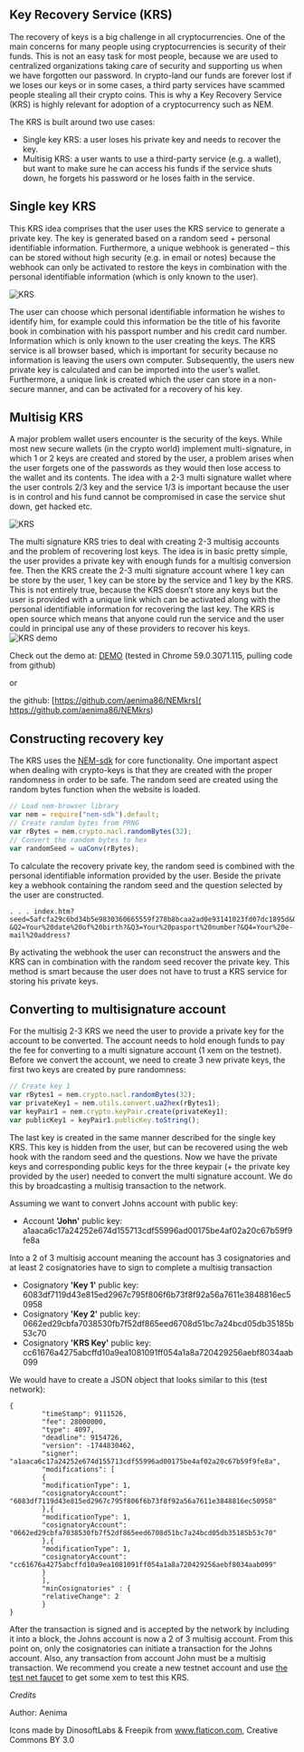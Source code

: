 ## Key Recovery Service (KRS)
The recovery of keys is a big challenge in all cryptocurrencies. One of the main concerns for many people using cryptocurrencies is security of their funds. This is not an easy task for most people, because we are used to centralized organizations taking care of security and supporting us when we have forgotten our password. In crypto-land our funds are forever lost if we loses our keys or in some cases, a third party services have scammed people stealing all their crypto coins. This is why a Key Recovery Service (KRS) is highly relevant for adoption of a cryptocurrency such as NEM.

The KRS is built around two use cases:
* Single key KRS: a user loses his private key and needs to recover the key. 
* Multisig KRS: a user wants to use a third-party service (e.g. a wallet), but want to make sure he can access his funds if the service shuts down, he forgets his password or he loses faith in the service. 

## Single key KRS
This KRS idea comprises that the user uses the KRS service to generate a private key. The key is generated based on a random seed + personal identifiable information. Furthermore, a unique webhook is generated – this can be stored without high security (e.g. in email or notes) because the webhook can only be activated to restore the keys in combination with the personal identifiable information (which is only known to the user).

![KRS](http://i.imgur.com/JHpkJqJ.png)

The user can choose which personal identifiable information he wishes to identify him, for example could this information be the title of his favorite book in combination with his passport number and his credit card number. Information which is only known to the user creating the keys. The KRS service is all browser based, which is important for security because no information is leaving the users own computer. Subsequently, the users new private key is calculated and can be imported into the user’s wallet. Furthermore, a unique link is created which the user can store in a non-secure manner, and can be activated for a recovery of his key.  

## Multisig KRS
A major problem wallet users encounter is the security of the keys. While most new secure wallets (in the crypto world) implement multi-signature, in which 1 or 2 keys are created and stored by the user, a problem arises when the user forgets one of the passwords as they would then lose access to the wallet and its contents. The idea with a 2-3 multi signature wallet where the user controls 2/3 key and the service 1/3 is important because the user is in control and his fund cannot be compromised in case the service shut down, get hacked etc. 

![KRS]( http://i.imgur.com/Z0ye6gF.png)

The multi signature KRS tries to deal with creating 2-3 multisig accounts and the problem of recovering lost keys. The idea is in basic pretty simple, the user provides a private key with enough funds for a multisig conversion fee. Then the KRS create the 2-3 multi signature account where 1 key can be store by the user, 1 key can be store by the service and 1 key by the KRS. This is not entirely true, because the KRS doesn’t store any keys but the user is provided with a unique link which can be activated along with the personal identifiable information for recovering the last key. The KRS is open source which means that anyone could run the service and the user could in principal use any of these providers to recover his keys. 
![KRS demo]( http://i.imgur.com/6tT20Jb.png)

Check out the demo at: [DEMO]( http://rawgit.com/aenima86/NEMkrs/master/index.htm) (tested in Chrome 59.0.3071.115, pulling code from github)

or 

the github: [https://github.com/aenima86/NEMkrs]( https://github.com/aenima86/NEMkrs) 

## Constructing recovery key
The KRS uses the [NEM-sdk](https://github.com/QuantumMechanics/NEM-sdk) for core functionality. One important aspect when dealing with crypto-keys is that they are created with the proper randomness in order to be safe. The random seed are created using the random bytes function when the website is loaded.

```javascript
// Load nem-browser library
var nem = require("nem-sdk").default;
// Create random bytes from PRNG
var rBytes = nem.crypto.nacl.randomBytes(32);
// Convert the random bytes to hex
var randomSeed = uaConv(rBytes);
```
To calculate the recovery private key, the random seed is combined with the personal identifiable information provided by the user. Beside the private key a webhook containing the random seed and the question selected by the user are constructed. 


```text
. . . index.htm?seed=5afcfa29c6bd34b5e9830360665559f278b8bcaa2ad0e93141023fd07dc1895d&Q1=Your%20national%20identification%20number?&Q2=Your%20date%20of%20birth?&Q3=Your%20pasport%20number?&Q4=Your%20e-mail%20address? 
```
By activating the webhook the user can reconstruct the answers and the KRS can in combination with the random seed recover the private key. This method is smart because the user does not have to trust a KRS service for storing his private keys.

## Converting to multisignature account
For the multisig 2-3 KRS we need the user to provide a private key for the account to be converted. The account needs to hold enough funds to pay the fee for converting to a multi signature account (1 xem on the testnet). Before we convert the account, we need to create 3 new private keys, the first two keys are created by pure randomness:


```javascript
// Create key 1
var rBytes1 = nem.crypto.nacl.randomBytes(32);
var privateKey1 = nem.utils.convert.ua2hex(rBytes1);
var keyPair1 = nem.crypto.keyPair.create(privateKey1);
var publicKey1 = keyPair1.publicKey.toString();
```
The last key is created in the same manner described for the single key KRS. This key is hidden from the user, but can be recovered using the web hook with the random seed and the questions. Now we have the private keys and corresponding public keys for the three keypair (+ the private key provided by the user) needed to convert the multi signature account. We do this by broadcasting a multisig transaction to the network.

Assuming we want to convert Johns account with public key:

* Account **'John'** public key: a1aaca6c17a24252e674d155713cdf55996ad00175be4af02a20c67b59f9fe8a

Into a 2 of 3 multisig account meaning the account has 3 cosignatories and at least 2 cosignatories have to sign to complete a multisig transaction

* Cosignatory **'Key 1'** public key: 6083df7119d43e815ed2967c795f806f6b73f8f92a56a7611e3848816ec50958
* Cosignatory **'Key 2'** public key: 0662ed29cbfa7038530fb7f52df865eed6708d51bc7a24bcd05db35185b53c70
* Cosignatory **'KRS Key'** public key: cc61676a4275abcffd10a9ea1081091ff054a1a8a720429256aebf8034aab099

We would have to create a JSON object that looks similar to this (test network):
```text
{
        "timeStamp": 9111526,
        "fee": 28000000,
        "type": 4097,
        "deadline": 9154726,
        "version": -1744830462,
        "signer": "a1aaca6c17a24252e674d155713cdf55996ad00175be4af02a20c67b59f9fe8a",
        "modifications": [
        {
        "modificationType": 1,
        "cosignatoryAccount": "6083df7119d43e815ed2967c795f806f6b73f8f92a56a7611e3848816ec50958"
        },{
        "modificationType": 1,
        "cosignatoryAccount": "0662ed29cbfa7038530fb7f52df865eed6708d51bc7a24bcd05db35185b53c70"
        },{
        "modificationType": 1,
        "cosignatoryAccount": "cc61676a4275abcffd10a9ea1081091ff054a1a8a720429256aebf8034aab099"
        }
        ],
        "minCosignatories" : {
        "relativeChange": 2
        }
}
```
After the transaction is signed and is accepted by the network by including it into a block, the Johns account is now a 2 of 3 multisig account. From this point on, only the cosignatories can initiate a transaction for the Johns account. Also, any transaction from account John must be a multisig transaction. We recommend you create a new testnet account and use [ the test net faucet]( http://test-nem-faucet.44uk.net/) to get some xem to test this KRS.

*Credits*

Author: Aenima

Icons made by DinosoftLabs & Freepik from www.flaticon.com, Creative Commons BY 3.0





